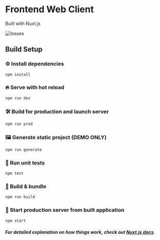# Frontend Web Client

Built with Nuxt.js

![Issues](https://img.shields.io/github/issues/sinisimattia/etiqa-website?style=for-the-badge)

## Build Setup

### ⚙️ Install dependencies

```bash
npm install
```

### 🔥 Serve with hot reload

```bash
npm run dev
```

### 🛠️ Build for production and launch server

```bash
npm run prod
```

### 🖼️ Generate static project (DEMO ONLY)

```bash
npm run generate
```

### 🧪 Run unit tests

```bash
npm test
```

### 🧰 Build & bundle

```bash
npm run build
```

### 🏁 Start production server from built application

```bash
npm start
```

##### For detailed explanation on how things work, check out [Nuxt.js docs](https://nuxtjs.org).
